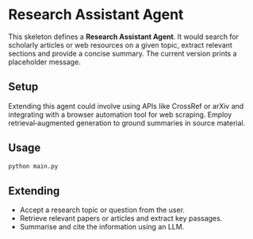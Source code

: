 # Research Assistant Agent

This skeleton defines a **Research Assistant Agent**.  It would search for scholarly articles or web resources on a given topic, extract relevant sections and provide a concise summary.  The current version prints a placeholder message.

## Setup

Extending this agent could involve using APIs like CrossRef or arXiv and integrating with a browser automation tool for web scraping.  Employ retrieval‑augmented generation to ground summaries in source material.

## Usage

```bash
python main.py
```

## Extending

- Accept a research topic or question from the user.
- Retrieve relevant papers or articles and extract key passages.
- Summarise and cite the information using an LLM.